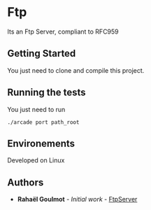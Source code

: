 # Ftp

Its an Ftp Server, compliant to RFC959

## Getting Started

You just need to clone and compile this project.

## Running the tests

You just need to run
```
./arcade port path_root
```

## Environements

Developed on Linux

## Authors

* **Rahaël Goulmot** - *Initial work* - [FtpServer](https://github.com/Clemon-R/FtpServer)
